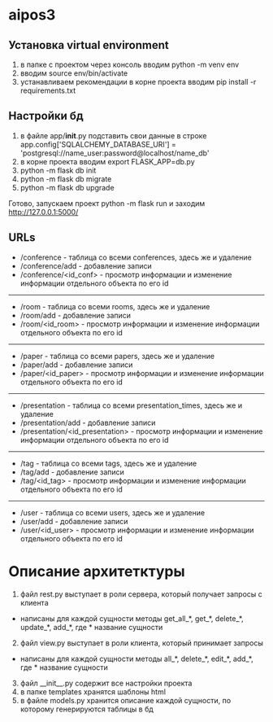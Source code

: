 # aipos3
## Установка virtual environment
1) в папке с проектом через консоль вводим python -m venv env
2) вводим source env/bin/activate
3) устанавливаем рекомендации в корне проекта вводим pip install -r requirements.txt
## Настройки бд
1) в файле app/__init__.py подставить свои данные в строке app.config['SQLALCHEMY_DATABASE_URI'] = 'postgresql://name_user:password@localhost/name_db'
2) в корне проекта вводим export FLASK_APP=db.py
3) python -m flask db init
4) python -m flask db migrate
5) python -m flask db upgrade

Готово, запускаем проект python -m flask run и заходим http://127.0.0.1:5000/
## URLs
+ /conference - таблица со всеми conferences, здесь же и удаление 
+ /conference/add - добавление записи
+ /conference/<id_conf> - просмотр информации и изменение информации отдельного объекта по его id
***
+ /room - таблица со всеми rooms, здесь же и удаление
+ /room/add - добавление записи
+ /room/<id_room> - просмотр информации и изменение информации отдельного объекта по его id
***
+ /paper - таблица со всеми papers, здесь же и удаление
+ /paper/add - добавление записи
+ /paper/<id_paper> - просмотр информации и изменение информации отдельного объекта по его id
***
+ /presentation - таблица со всеми presentation_times, здесь же и удаление
+ /presentation/add - добавление записи
+ /presentation/<id_presentation> - просмотр информации и изменение информации отдельного объекта по его id
***
+ /tag - таблица со всеми tags, здесь же и удаление
+ /tag/add - добавление записи
+ /tag/<id_tag> - просмотр информации и изменение информации отдельного объекта по его id
***
+ /user - таблица со всеми users, здесь же и удаление
+ /user/add - добавление записи
+ /user/<id_user> - просмотр информации и изменение информации отдельного объекта по его id
# Описание архитетктуры
1) файл rest.py выступает в роли сервера, который получает запросы с клиента
+ написаны для каждой сущности методы get_all_\*, get_\*, delete_\*, update_\*, add_*, где * название сущности
2) файл view.py выступает в роли клиента, который принимает запросы
+ написаны для каждой сущности методы all_\*, delete_\*, edit_\*, add_*, где * название сущности
3) файл \_\_init\_\_.py содержит все настройки проекта
4) в папке templates хранятся шаблоны html
5) в файле models.py хранится описание каждой сущности, по которому генерируются таблицы в бд
